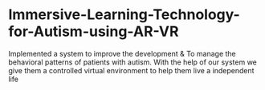 # Immersive-Learning-Technology-for-Autism-using-AR-VR
 Implemented a system to improve the development & To manage the behavioral patterns of patients with autism. With the help of our system we give them a controlled virtual environment to help them live a independent life
